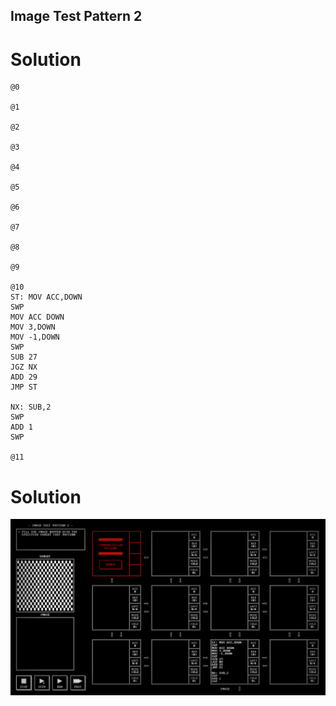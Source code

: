 ## Image Test Pattern 2

# Solution

```
@0

@1

@2

@3

@4

@5

@6

@7

@8

@9

@10
ST: MOV ACC,DOWN
SWP
MOV ACC DOWN
MOV 3,DOWN
MOV -1,DOWN
SWP
SUB 27
JGZ NX
ADD 29
JMP ST

NX: SUB,2
SWP
ADD 1
SWP

@11

```

# Solution

![](/assets/images/2022-11-12-22-48-44.png)